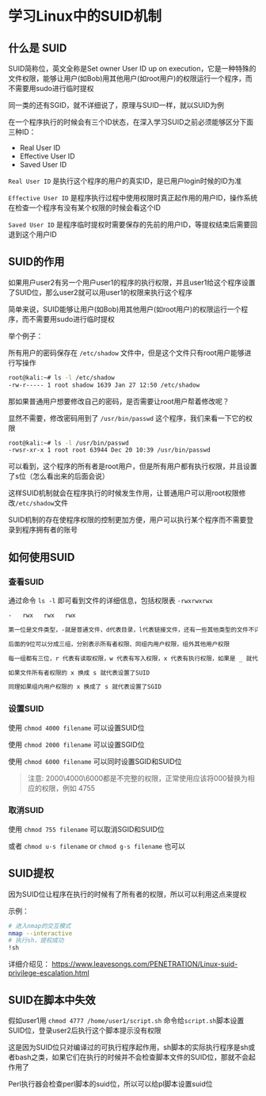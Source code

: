 # 学习Linux中的SUID机制


## 什么是 SUID

SUID简称位，英文全称是Set owner User ID up on execution，它是一种特殊的文件权限，能够让用户(如Bob)用其他用户(如root用户)的权限运行一个程序，而不需要用sudo进行临时提权

同一类的还有SGID，就不详细说了，原理与SUID一样，就以SUID为例

在一个程序执行的时候会有三个ID状态，在深入学习SUID之前必须能够区分下面三种ID：

- Real User ID
- Effective User ID
- Saved User ID

`Real User ID` 是执行这个程序的用户的真实ID，是已用户login时候的ID为准

`Effective User ID` 是程序执行过程中使用权限时真正起作用的用户ID，操作系统在检查一个程序有没有某个权限的时候会看这个ID

`Saved User ID` 是程序临时提权时需要保存的先前的用户ID，等提权结束后需要回退到这个用户ID

## SUID的作用

如果用户user2有另一个用户user1的程序的执行权限，并且user1给这个程序设置了SUID位，那么user2就可以用user1的权限来执行这个程序

简单来说，SUID能够让用户(如Bob)用其他用户(如root用户)的权限运行一个程序，而不需要用sudo进行临时提权

举个例子：

所有用户的密码保存在 `/etc/shadow` 文件中，但是这个文件只有root用户能够进行写操作

```bash
root@kali:~# ls -l /etc/shadow
-rw-r----- 1 root shadow 1639 Jan 27 12:50 /etc/shadow
```

那如果普通用户想要修改自己的密码，是否需要让root用户帮着修改呢？

显然不需要，修改密码用到了 `/usr/bin/passwd` 这个程序，我们来看一下它的权限

```bash
root@kali:~# ls -l /usr/bin/passwd
-rwsr-xr-x 1 root root 63944 Dec 20 10:39 /usr/bin/passwd
```

可以看到，这个程序的所有者是root用户，但是所有用户都有执行权限，并且设置了s位（怎么看出来的后面会说）

这样SUID机制就会在程序执行的时候发生作用，让普通用户可以用root权限修改`/etc/shadow`文件

SUID机制的存在使程序权限的控制更加方便，用户可以执行某个程序而不需要登录到程序拥有者的账号

## 如何使用SUID

### 查看SUID

通过命令 `ls -l` 即可看到文件的详细信息，包括权限表 `-rwxrwxrwx`

```bash
-   rwx   rwx   rwx

第一位是文件类型，-就是普通文件，d代表目录，l代表链接文件，还有一些其他类型的文件不详细说了

后面的9位可以分成三组，分别表示所有者权限、同组内用户权限，组外其他用户权限

每一组都有三位，r 代表有读取权限，w 代表有写入权限，x 代表有执行权限，如果是 _ 就代表没有相应的权限

如果文件所有者权限的 x 换成 s 就代表设置了SUID

同理如果组内用户权限的 x 换成了 s 就代表设置了SGID
```

### 设置SUID

使用 `chmod 4000 filename` 可以设置SUID位

使用 `chmod 2000 filename` 可以设置SGID位

使用 `chmod 6000 filename` 可以同时设置SGID和SUID位

> 注意: 2000\4000\6000都是不完整的权限，正常使用应该将000替换为相应的权限，例如 4755

### 取消SUID

使用 `chmod 755 filename` 可以取消SGID和SUID位

或者 `chmod u-s filename` or `chmod g-s filename` 也可以

## SUID提权

因为SUID位让程序在执行的时候有了所有者的权限，所以可以利用这点来提权

示例：

```bash
# 进入nmap的交互模式
nmap --interactive
# 执行sh，提权成功
!sh
```

详细介绍见： https://www.leavesongs.com/PENETRATION/Linux-suid-privilege-escalation.html

## SUID在脚本中失效

假如user1用 `chmod 4777 /home/user1/script.sh` 命令给`script.sh`脚本设置SUID位，登录user2后执行这个脚本提示没有权限

这是因为SUID位只对编译过的可执行程序起作用，sh脚本的实际执行程序是sh或者bash之类，如果它们在执行的时候并不会检查脚本文件的SUID位，那就不会起作用了

Perl执行器会检查perl脚本的suid位，所以可以给pl脚本设置suid位

